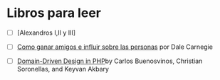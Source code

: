 # Libros para leer

- [ ] [Alexandros I,II y III]
- [ ] [Como ganar amigos e influir sobre las personas](https://www.amazon.es/Como-Ganar-Amigos-Influir-Personas/dp/1537702084/ref=pd_lpo_sbs_14_img_0?_encoding=UTF8&psc=1&refRID=EZDK186VF2A4XH06JN5F) por Dale Carnegie

- [ ] [Domain-Driven Design in PHP](https://carlosbuenosvinos.com/domain-driven-design/)by Carlos Buenosvinos, Christian Soronellas, and Keyvan Akbary
